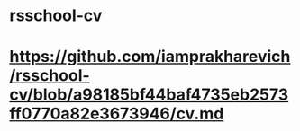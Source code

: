 # rsschool-cv
# https://github.com/iamprakharevich/rsschool-cv/blob/a98185bf44baf4735eb2573ff0770a82e3673946/cv.md
